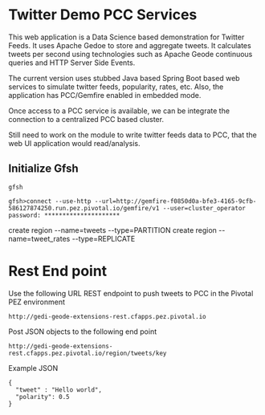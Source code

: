 # Twitter Demo PCC Services

This web application is a Data Science based demonstration for Twitter Feeds.
It uses Apache Gedoe to store and aggregate tweets.
It calculates tweets per second using technologies such
as  Apache Geode continuous queries and HTTP Server Side Events.


The current version uses stubbed Java based Spring Boot based web 
services to simulate twitter feeds, popularity, rates, etc.
Also, the application has PCC/Gemfire enabled in embedded mode.

Once access to a PCC service is available, we can be integrate the connection to 
a centralized PCC based cluster.

Still need to work on the module to write twitter feeds data to PCC, that the web 
UI application would read/analysis.


## Initialize Gfsh

	
	gfsh
	
	gfsh>connect --use-http --url=http://gemfire-f0850d0a-bfe3-4165-9cfb-586127874250.run.pez.pivotal.io/gemfire/v1 --user=cluster_operator
	password: *********************



 
create region --name=tweets --type=PARTITION
create region --name=tweet_rates --type=REPLICATE



# Rest End point

Use the following  URL REST endpoint to push tweets to PCC in the Pivotal PEZ environment


	http://gedi-geode-extensions-rest.cfapps.pez.pivotal.io



Post JSON objects to the following end point

	http://gedi-geode-extensions-rest.cfapps.pez.pivotal.io/region/tweets/key

Example JSON


	{
	  "tweet" : "Hello world",
	  "polarity": 0.5
	}

